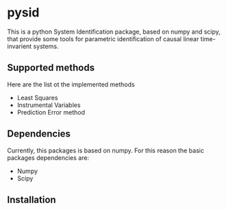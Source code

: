 # pysid

This is a python System Identification package, based on numpy and scipy, that
provide some tools for parametric identification of causal linear time-invarient systems.

## Supported methods 

Here are the list ot the implemented methods
- Least Squares
- Instrumental Variables
- Prediction Error method

## Dependencies

Currently, this packages is based on numpy. For this reason the basic packages dependencies are:

- Numpy
- Scipy

## Installation



    



